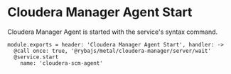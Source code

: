 
# Cloudera Manager Agent Start

Cloudera Manager Agent is started with the service's syntax command.

    module.exports = header: 'Cloudera Manager Agent Start', handler: ->
      @call once: true, '@rybajs/metal/cloudera-manager/server/wait'
      @service.start
        name: 'cloudera-scm-agent'
